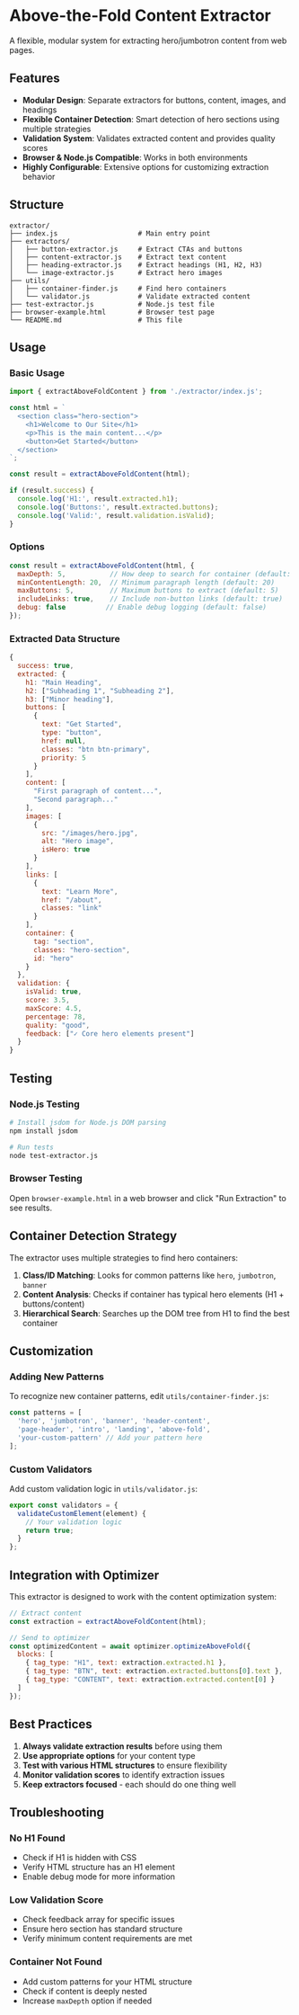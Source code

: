 # Above-the-Fold Content Extractor

A flexible, modular system for extracting hero/jumbotron content from web pages.

## Features

- **Modular Design**: Separate extractors for buttons, content, images, and headings
- **Flexible Container Detection**: Smart detection of hero sections using multiple strategies
- **Validation System**: Validates extracted content and provides quality scores
- **Browser & Node.js Compatible**: Works in both environments
- **Highly Configurable**: Extensive options for customizing extraction behavior

## Structure

```
extractor/
├── index.js                    # Main entry point
├── extractors/
│   ├── button-extractor.js     # Extract CTAs and buttons
│   ├── content-extractor.js    # Extract text content
│   ├── heading-extractor.js    # Extract headings (H1, H2, H3)
│   └── image-extractor.js      # Extract hero images
├── utils/
│   ├── container-finder.js     # Find hero containers
│   └── validator.js            # Validate extracted content
├── test-extractor.js           # Node.js test file
├── browser-example.html        # Browser test page
└── README.md                   # This file
```

## Usage

### Basic Usage

```javascript
import { extractAboveFoldContent } from './extractor/index.js';

const html = `
  <section class="hero-section">
    <h1>Welcome to Our Site</h1>
    <p>This is the main content...</p>
    <button>Get Started</button>
  </section>
`;

const result = extractAboveFoldContent(html);

if (result.success) {
  console.log('H1:', result.extracted.h1);
  console.log('Buttons:', result.extracted.buttons);
  console.log('Valid:', result.validation.isValid);
}
```

### Options

```javascript
const result = extractAboveFoldContent(html, {
  maxDepth: 5,           // How deep to search for container (default: 5)
  minContentLength: 20,  // Minimum paragraph length (default: 20)
  maxButtons: 5,         // Maximum buttons to extract (default: 5)
  includeLinks: true,    // Include non-button links (default: true)
  debug: false          // Enable debug logging (default: false)
});
```

### Extracted Data Structure

```javascript
{
  success: true,
  extracted: {
    h1: "Main Heading",
    h2: ["Subheading 1", "Subheading 2"],
    h3: ["Minor heading"],
    buttons: [
      {
        text: "Get Started",
        type: "button",
        href: null,
        classes: "btn btn-primary",
        priority: 5
      }
    ],
    content: [
      "First paragraph of content...",
      "Second paragraph..."
    ],
    images: [
      {
        src: "/images/hero.jpg",
        alt: "Hero image",
        isHero: true
      }
    ],
    links: [
      {
        text: "Learn More",
        href: "/about",
        classes: "link"
      }
    ],
    container: {
      tag: "section",
      classes: "hero-section",
      id: "hero"
    }
  },
  validation: {
    isValid: true,
    score: 3.5,
    maxScore: 4.5,
    percentage: 78,
    quality: "good",
    feedback: ["✓ Core hero elements present"]
  }
}
```

## Testing

### Node.js Testing

```bash
# Install jsdom for Node.js DOM parsing
npm install jsdom

# Run tests
node test-extractor.js
```

### Browser Testing

Open `browser-example.html` in a web browser and click "Run Extraction" to see results.

## Container Detection Strategy

The extractor uses multiple strategies to find hero containers:

1. **Class/ID Matching**: Looks for common patterns like `hero`, `jumbotron`, `banner`
2. **Content Analysis**: Checks if container has typical hero elements (H1 + buttons/content)
3. **Hierarchical Search**: Searches up the DOM tree from H1 to find the best container

## Customization

### Adding New Patterns

To recognize new container patterns, edit `utils/container-finder.js`:

```javascript
const patterns = [
  'hero', 'jumbotron', 'banner', 'header-content',
  'page-header', 'intro', 'landing', 'above-fold',
  'your-custom-pattern' // Add your pattern here
];
```

### Custom Validators

Add custom validation logic in `utils/validator.js`:

```javascript
export const validators = {
  validateCustomElement(element) {
    // Your validation logic
    return true;
  }
};
```

## Integration with Optimizer

This extractor is designed to work with the content optimization system:

```javascript
// Extract content
const extraction = extractAboveFoldContent(html);

// Send to optimizer
const optimizedContent = await optimizer.optimizeAboveFold({
  blocks: [
    { tag_type: "H1", text: extraction.extracted.h1 },
    { tag_type: "BTN", text: extraction.extracted.buttons[0].text },
    { tag_type: "CONTENT", text: extraction.extracted.content[0] }
  ]
});
```

## Best Practices

1. **Always validate extraction results** before using them
2. **Use appropriate options** for your content type
3. **Test with various HTML structures** to ensure flexibility
4. **Monitor validation scores** to identify extraction issues
5. **Keep extractors focused** - each should do one thing well

## Troubleshooting

### No H1 Found
- Check if H1 is hidden with CSS
- Verify HTML structure has an H1 element
- Enable debug mode for more information

### Low Validation Score
- Check feedback array for specific issues
- Ensure hero section has standard structure
- Verify minimum content requirements are met

### Container Not Found
- Add custom patterns for your HTML structure
- Check if content is deeply nested
- Increase `maxDepth` option if needed

